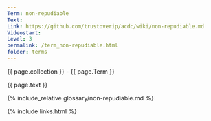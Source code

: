 ```yaml
---
Term: non-repudiable
Text: 
Link: https://github.com/trustoverip/acdc/wiki/non-repudiable.md
Videostart: 
Level: 3
permalink: /term_non-repudiable.html
folder: terms
---
```


{{ page.collection }} - {{ page.Term }}

   {{ page.text }}

{% include_relative glossary/non-repudiable.md %}

 {% include links.html %} 
